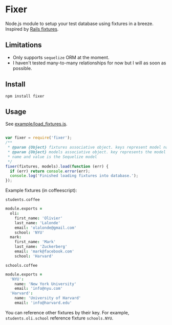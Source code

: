 # Fixer

Node.js module to setup your test database using fixtures in a breeze. 
Inspired by [Rails fixtures](http://guides.rubyonrails.org/testing.html#the-low-down-on-fixtures). 

## Limitations

- Only supports `sequelize` ORM at the moment.
- I haven't tested many-to-many relationships for now but I will as soon as possible.

## Install

    npm install fixer

## Usage 

See [example/load_fixtures.js](./example/load_fixtures.js).

```javascript

var fixer = require('fixer');
/**
 * @param {Object} fixtures associative object. keys represent model names and values contain an array of fixtures for that model. fixture are simple associative objects.
 * @param {Object} models associative object. key represents the model
 * name and value is the Sequelize model
 */
fixer(fixtures, models).load(function (err) {
  if (err) return console.error(err);
  console.log('Finished loading fixtures into database.');
});

```

Example fixtures (in coffeescript):

`students.coffee`

```coffeescript
module.exports =
  oli:
    first_name: 'Olivier'
    last_name: 'Lalonde'
    email: 'olalonde@gmail.com'
    school: 'NYU'
  mark:
    first_name: 'Mark'
    last_name: 'Zuckerberg'
    email: 'mark@facebook.com'
    school: 'Harvard'
```

`schools.coffee`

```coffeescript
module.exports =
  'NYU':
    name: 'New York University'
    email: 'info@nyu.com'
  'Harvard':
    name: 'University of Harvard'
    email: 'info@harvard.edu'
```

You can reference other fixtures by their key. For example, `students.oli.school`
reference fixture `schools.NYU`.
